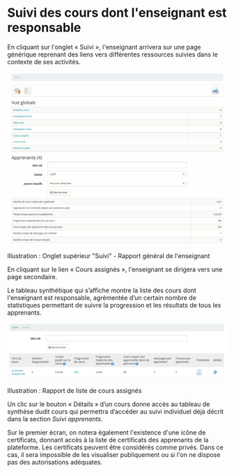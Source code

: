 # Suivi des cours dont l'enseignant est responsable

En cliquant sur l'onglet « Suivi », l'enseignant arrivera sur une page générique reprenant des liens vers différentes ressources suivies dans le contexte de ses activités.

![](../../.gitbook/assets/image277%20%281%29.png)

Illustration : Onglet supérieur "Suivi" - Rapport général de l'enseignant

En cliquant sur le lien « Cours assignés », l'enseignant se dirigera vers une page secondaire.

Le tableau synthétique qui s’affiche montre la liste des cours dont l'enseignant est responsable, agrémentée d’un certain nombre de statistiques permettant de suivre la progression et les résultats de tous les apprenants.

![](../../.gitbook/assets/image278%20%281%29.png)

Illustration : Rapport de liste de cours assignés

Un clic sur le bouton « Détails » d’un cours donne accès au tableau de synthèse dudit cours qui permettra d’accéder au suivi individuel déjà décrit dans la section _Suivi apprenants_.

Sur le premier écran, on notera également l'existence d'une icône de certificats, donnant accès à la liste de certificats des apprenants de la plateforme. Les certificats peuvent être considérés comme privés. Dans ce cas, il sera impossible de les visualiser publiquement ou si l'on ne dispose pas des autorisations adéquates.

